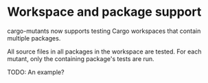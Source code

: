 # Workspace and package support

cargo-mutants now supports testing Cargo workspaces that contain multiple packages.

All source files in all packages in the workspace are tested. For each mutant, only the containing package's tests are run.

TODO: An example?

